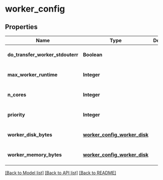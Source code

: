 # worker_config
## Properties

| Name | Type | Description | Notes |
|------------ | ------------- | ------------- | -------------|
| **do\_transfer\_worker\_stdouterr** | **Boolean** |  | [optional] [default to null] |
| **max\_worker\_runtime** | **Integer** |  | [optional] [default to null] |
| **n\_cores** | **Integer** |  | [optional] [default to null] |
| **priority** | **Integer** |  | [optional] [default to null] |
| **worker\_disk\_bytes** | [**worker_config_worker_disk**](worker_config_worker_disk.md) |  | [optional] [default to null] |
| **worker\_memory\_bytes** | [**worker_config_worker_disk**](worker_config_worker_disk.md) |  | [optional] [default to null] |

[[Back to Model list]](../README.md#documentation-for-models) [[Back to API list]](../README.md#documentation-for-api-endpoints) [[Back to README]](../README.md)


